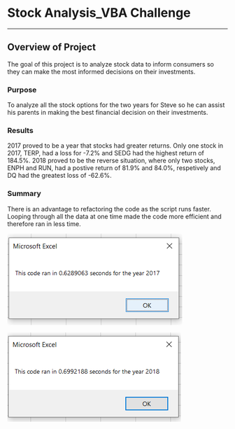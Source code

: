 # Stock Analysis_VBA Challenge
---
## Overview of Project

The goal of this project is to analyze stock data to inform consumers so they can make the most informed decisions on their investments. 

### Purpose

To analyze all the stock options for the two years for Steve so he can assist his parents in making the best financial decision on their investments. 

### Results

2017 proved to be a year that stocks had greater returns.  Only one stock in 2017, TERP, had a loss for -7.2% and SEDG had the highest return of 184.5%. 2018 proved to be the reverse situation, where only two stocks, ENPH and RUN, had a postive return of 81.9% and 84.0%, respetively and DQ had the greatest loss of -62.6%. 

### Summary

There is an advantage to refactoring the code as the script runs faster.  Looping through all the data at one time made the code more efficient and therefore ran in less time. 

![Run_Time_2017](https://github.com/laura3kids/VBA-Challenge/blob/main/VBA_Challenge_2017.png)

![Run_Time_2018](https://github.com/laura3kids/VBA-Challenge/blob/main/VBA_Challenge_2018.png)



